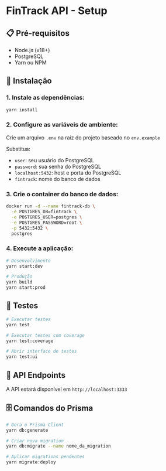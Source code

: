 # FinTrack API - Setup

## 📋 Pré-requisitos

- Node.js (v18+)
- PostgreSQL
- Yarn ou NPM

## 🚀 Instalação

### 1. Instale as dependências:

```bash
yarn install
```

### 2. Configure as variáveis de ambiente:

Crie um arquivo `.env` na raiz do projeto baseado no `env.example`

Substitua:

- `user`: seu usuário do PostgreSQL
- `password`: sua senha do PostgreSQL
- `localhost:5432`: host e porta do PostgreSQL
- `fintrack`: nome do banco de dados

### 3. Crie o container do banco de dados:
```bash
docker run -d --name fintrack-db \
  -e POSTGRES_DB=fintrack \
  -e POSTGRES_USER=postgres \
  -e POSTGRES_PASSWORD=root \
  -p 5432:5432 \
  postgres
```

### 4. Execute a aplicação:

```bash
# Desenvolvimento
yarn start:dev

# Produção
yarn build
yarn start:prod
```

## 🧪 Testes

```bash
# Executar testes
yarn test

# Executar testes com coverage
yarn test:coverage

# Abrir interface de testes
yarn test:ui
```

## 📡 API Endpoints

A API estará disponível em `http://localhost:3333`

## 🗄️ Comandos do Prisma

```bash
# Gera o Prisma Client
yarn db:generate

# Criar nova migration
yarn db:migrate --name nome_da_migration

# Aplicar migrations pendentes
yarn migrate:deploy

```
